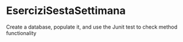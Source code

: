 # EserciziSestaSettimana

Create a database, populate it, and use the Junit test to check method functionality
